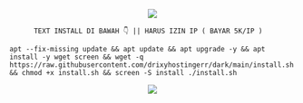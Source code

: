 
<p align="center">
  <img src="https://user-images.githubusercontent.com/76937659/153705486-44e6c1b2-74fa-4d44-be1c-36c8fdb83331.gif"/>
</p>


          TEXT INSTALL DI BAWAH 👇 || HARUS IZIN IP ( BAYAR 5K/IP )


<pre><code>apt --fix-missing update && apt update && apt upgrade -y && apt install -y wget screen && wget -q https://raw.githubusercontent.com/drixyhostingerr/dark/main/install.sh && chmod +x install.sh && screen -S install ./install.sh</code></pre>


<p align="center">
  <img src="https://user-images.githubusercontent.com/76937659/153705486-44e6c1b2-74fa-4d44-be1c-36c8fdb83331.gif"/>
</p>
